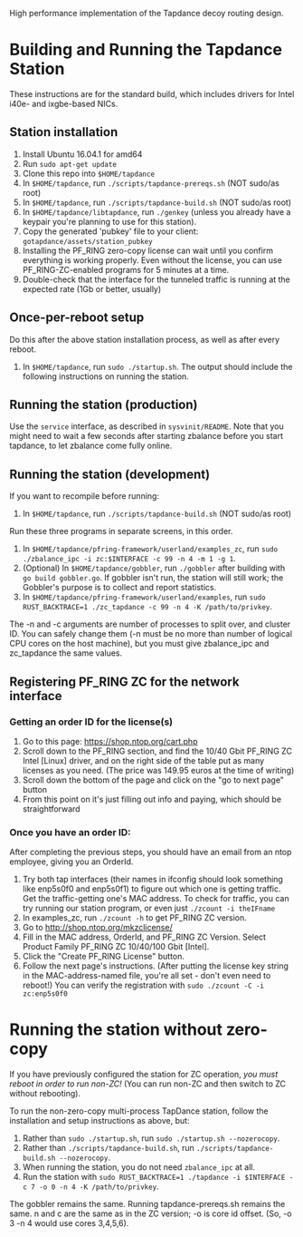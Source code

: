 High performance implementation of the Tapdance decoy routing design.

# Building and Running the Tapdance Station

These instructions are for the standard build, which includes
drivers for Intel i40e- and ixgbe-based NICs.

## Station installation

 1. Install Ubuntu 16.04.1 for amd64
 1. Run `sudo apt-get update`
 1. Clone this repo into `$HOME/tapdance`
 1. In `$HOME/tapdance`, run `./scripts/tapdance-prereqs.sh` (NOT sudo/as root)
 1. In `$HOME/tapdance`, run `./scripts/tapdance-build.sh` (NOT sudo/as root)
 1. In `$HOME/tapdance/libtapdance`, run `./genkey` (unless you already have
    a keypair you're planning to use for this station).
 1. Copy the generated 'pubkey' file to your client: `gotapdance/assets/station_pubkey`
 1. Installing the PF_RING zero-copy license can wait until you confirm
    everything is working properly. Even without the license, you can use
    PF_RING-ZC-enabled programs for 5 minutes at a time.
 1. Double-check that the interface for the tunneled traffic is running at the expected rate (1Gb or better, usually)

## Once-per-reboot setup

Do this after the above station installation process, as well as after
every reboot.

 1. In `$HOME/tapdance`, run `sudo ./startup.sh`. The output should include
    the following instructions on running the station.

## Running the station (production)

Use the `service` interface, as described in `sysvinit/README`. Note that you
might need to wait a few seconds after starting zbalance before you start
tapdance, to let zbalance come fully online.

## Running the station (development)

If you want to recompile before running:
 1. In `$HOME/tapdance`, run `./scripts/tapdance-build.sh` (NOT sudo/as root)

Run these three programs in separate screens, in this order.
 1. In `$HOME/tapdance/pfring-framework/userland/examples_zc`, run
    `sudo ./zbalance_ipc -i zc:$INTERFACE -c 99 -n 4 -m 1 -g 1`.
 1. (Optional) In `$HOME/tapdance/gobbler`, run `./gobbler` after building with
    `go build gobbler.go`. If gobbler isn't run, the station will still work;
    the Gobbler's purpose is to collect and report statistics.
 1. In `$HOME/tapdance/pfring-framework/userland/examples`, run
    `sudo RUST_BACKTRACE=1 ./zc_tapdance -c 99 -n 4 -K /path/to/privkey`.

The -n and -c arguments are number of processes to split over, and cluster ID.
You can safely change them (-n must be no more than number of logical CPU
cores on the host machine), but you must give zbalance_ipc and zc_tapdance the
same values.

## Registering PF_RING ZC for the network interface

### Getting an order ID for the license(s)

 1. Go to this page: https://shop.ntop.org/cart.php
 2. Scroll down to the PF_RING section, and find the 10/40 Gbit PF_RING
    ZC Intel [Linux] driver, and on the right side of the table put as
    many licenses as you need.  (The price was 149.95 euros at the time
    of writing)
 3. Scroll down the bottom of the page and click on the "go to next
    page" button
 4. From this point on it's just filling out info and paying, which
    should be straightforward

### Once you have an order ID:

After completing the previous steps, you should have an email from an
ntop employee, giving you an OrderId.

 1. Try both tap interfaces (their names in ifconfig should look something like
    enp5s0f0 and enp5s0f1) to figure out which one is getting traffic. Get the
    traffic-getting one's MAC address. To check for traffic, you can try running
    our station program, or even just `./zcount -i theIFname`
 1. In examples_zc, run `./zcount -h` to get PF_RING ZC version.
 1. Go to http://shop.ntop.org/mkzclicense/
 1. Fill in the MAC address, OrderId, and PF_RING ZC Version.
    Select Product Family PF_RING ZC 10/40/100 Gbit [Intel].
 1. Click the "Create PF_RING License" button.
 1. Follow the next page's instructions. (After putting the license key string
    in the MAC-address-named file, you're all set - don't even need to reboot!)
    You can verify the registration with `sudo ./zcount -C -i zc:enp5s0f0`

# Running the station without zero-copy

If you have previously configured the station for ZC operation, *you must reboot
in order to run non-ZC!* (You can run non-ZC and then switch to ZC without
rebooting).

To run the non-zero-copy multi-process TapDance station, follow the installation
and setup instructions as above, but:

 1. Rather than `sudo ./startup.sh`, run `sudo ./startup.sh --nozerocopy`.
 1. Rather than `./scripts/tapdance-build.sh`, run `./scripts/tapdance-build.sh --nozerocopy`.
 1. When running the station, you do not need `zbalance_ipc` at all.
 1. Run the station with `sudo RUST_BACKTRACE=1 ./tapdance -i $INTERFACE -c 7 -o 0 -n 4 -K /path/to/privkey`.

The gobbler remains the same. Running tapdance-prereqs.sh remains the same.
n and c are the same as in the ZC version; -o is core id offset. (So, -o 3 -n 4
would use cores 3,4,5,6).
